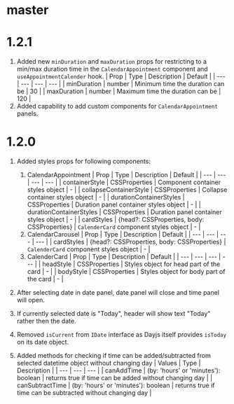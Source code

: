 # master

# 1.2.1

1. Added new `minDuration` and `maxDuration` props for restricting to a min/max duration time in the `CalendarAppointment` component and `useAppointmentCalender` hook.
   | Prop | Type | Description | Default |
   | --- | --- | --- | --- |
   | minDuration | number | Minimum time the duration can be | 30 |
   | maxDuration | number | Maximum time the duration can be | 120 |
2. Added capability to add custom components for `CalendarAppointment` panels.


# 1.2.0

1. Added styles props for following components:

   1. CalendarAppointment
      | Prop | Type | Description | Default |
      | --- | --- | --- | --- |
      | containerStyle | CSSProperties | Component container styles object | - |
      | collapseContainerStyle | CSSProperties | Collapse container styles object | - |
      | durationContainerStyles | CSSProperties | Duration panel container styles object | - |
      | durationContainerStyles | CSSProperties | Duration panel container styles object | - |
      | cardStyles | {head?: CSSProperties, body: CSSProperties} | `CalenderCard` component styles object | - |
   2. CalendarCarousel
      | Prop | Type | Description | Default |
      | --- | --- | --- | --- |
      | cardStyles | {head?: CSSProperties, body: CSSProperties} | `CalenderCard` component styles object | - |
   3. CalenderCard
      | Prop | Type | Description | Default |
      | --- | --- | --- | --- |
      | headStyle | CSSProperties | Styles object for head part of the card | - |
      | bodyStyle | CSSProperties | Styles object for body part of the card | - |

2. After selecting date in date panel, date panel will close and time panel will open.
3. If currently selected date is "Today", header will show text "Today" rather then the date.
4. Removed `isCurrent` from `IDate` interface as Dayjs itself provides `isToday` on its date object.
5. Added methods for checking if time can be added/subtracted from selected datetime object without changing day
   | Values | Type | Description |
   | --- | --- | --- |
   | canAddTime | (by: 'hours' or 'minutes'): boolean | returns true if time can be added without changing day |
   | canSubtractTime | (by: 'hours' or 'minutes'): boolean | returns true if time can be subtracted without changing day |

